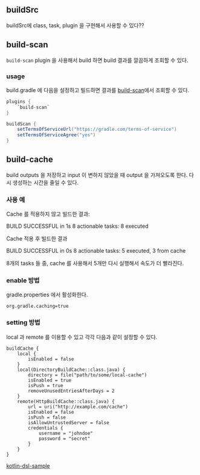 ## buildSrc

buildSrc에 class, task, plugin 을 구현해서 사용할 수 있다??





## build-scan

`build-scan` plugin 을 사용해서 build 하면 build 결과를 깔끔하게 조회할 수 있다.

### usage

build.gradle 에 다음을 설정하고 빌드하면 결과를 [build-scan](https://scans.gradle.com/)에서 조회할 수 있다.

```groovy
plugins {
    `build-scan`
}

buildScan {
    setTermsOfServiceUrl("https://gradle.com/terms-of-service")
    setTermsOfServiceAgree("yes")
}
```





## build-cache

build outputs 을 저장하고 input 이 변하지 않았을 때 output 을 가져오도록 한다. 다시 생성하는 시간을 줄일 수 있다.



### 사용 예

Cache 를 적용하지 않고 빌드한 결과:

BUILD SUCCESSFUL in 1s
8 actionable tasks: 8 executed

Cache 적용 후 빌드한 결과

BUILD SUCCESSFUL in 0s
8 actionable tasks: 5 executed, 3 from cache

8개의 tasks 들 중, cache 를 사용해서 5개만 다시 실행해서 속도가 더 빨라진다.



### enable 방법

gradle.properties 에서 활성화한다.

```
org.gradle.caching=true
```



### setting 방법

local 과 remote 를 이용할 수 있고 각각 다음과 같이 설정할 수 있다.

```
buildCache {
    local {
        isEnabled = false
    }
    local(DirectoryBuildCache::class.java) {
        directory = file("path/to/some/local-cache")
        isEnabled = true
        isPush = true
        removeUnusedEntriesAfterDays = 2
    }
    remote(HttpBuildCache::class.java) {
        url = uri("http://example.com/cache")
        isEnabled = false
        isPush = false
        isAllowUntrustedServer = false
        credentials {
            username = "johndoe"
            password = "secret"
        }
    }
}

```




[kotlin-dsl-sample](https://github.com/gradle/kotlin-dsl.git)

